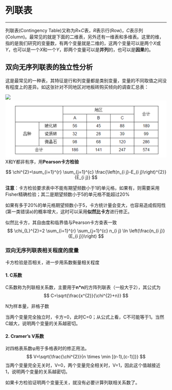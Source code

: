 # 列联表

----
列联表(Contingency Table)又称为*R*×*C*表，*R*表示行(Row)，*C*表示列(Column)。最常见的就是下面的二维表，另外还有一维表和多维表。这里的维，指的是我们研究的变量数，有两个变量就是二维的，这两个变量可以是两个*X*或*Y*，也可以是一个*X*和一个*Y*，即两个变量可以是**并列**的，也可以是**因果**的。

## 双向无序列联表的独立性分析
这是最常见的一种表，其特征是行和列变量都是类别变量，变量的不同取值之间没有程度上的差异。如这张针对不同地区对地板砖购买倾向的调查汇总表：

![](%E5%88%97%E8%81%94%E8%A1%A8/A474C4C5-A6BA-4574-B9D6-7C2423A7B7A1.png)
![](contingency_table/A474C4C5-A6BA-4574-B9D6-7C2423A7B7A1.png)
X和Y都非有序，用**Pearson卡方检验**


$$ \chi^{2}=\sum_{i=1}^{r} \sum_{j=1}^{c} \frac{\left(n_{i j}-E_{i j}\right)^{2}}{E_{i j}} $$


**注意**：卡方检验要求表中不能有期望频数小于1的单元格，如果有，则需要采用Fisher精确检验；其二是期望频数小于5的单元格不能超过20%

如果有多于20%的单元格期望频数小于5，卡方统计量会变大，也容易造成假阳性(第一类错误a)的概率增大，这时可以采用**似然比卡方**进行修正。

似然比卡方，其自由度和临界值与Pearson卡方查表一致
$$ \chi_{L}^{2}=2 \sum_{i=1}^{r} \sum_{j=1}^{c} n_{i j} \ln \left(\frac{n_{i j}}{E_{i j}}\right) $$

### 双向无序列联表相关程度的度量
卡方检验是否相关，进一步用系数衡量相关程度
#### 1. C系数
C系数称为列联相关系数，主要用于**n*n**的方阵列联表（一般大于2），其公式为
$$ C=\sqrt{\frac{x^{2}}{\chi^{2}+n}} $$

N为样本量，非格子数

当两个变量完全独立时，卡方=0，此时C=0；从公式上看，C不可能等于1。当然C越大，说明两个变量的关系越密切。

#### 2. Cramer’s V系数
对四格表系数φ用于多格表时的修正用法。
$$ V=\sqrt{\frac{\chi^{2}}{n \times \min [(r-1),(c-1)]}} $$
当两个变量完全无关时，V=0，两个变量完全相关时，V=1，因此这个值越接近1，说明两个变量的关系越密切。

如果卡方检验证明两个变量无关，就没有必要计算列联相关系数了。





